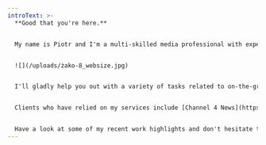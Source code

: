 ```yaml
---
introText: >-
  **Good that you're here.** 


  My name is Piotr and I'm a multi-skilled media professional with experience in video, audio and print journalism, and documentary production.


  ![](/uploads/żako-8_websize.jpg)


  I'll gladly help you out with a variety of tasks related to on-the-ground reporting and media production in Poland, Germany and beyond.


  Clients who have relied on my services include [Channel 4 News](https://www.youtube.com/watch?v=UyiyQUq7jlM), [NPR](https://www.npr.org/2023/10/02/1201688645/poland-belarus-migrants-border-wall-polish-election), [The New York Times](https://www.nytimes.com/2025/04/02/opinion/poland-democracy-us.html), [The Washington Post](https://www.washingtonpost.com/world/2022/04/13/poland-refugees-wall-belarus/) and many others. 


  Have a look at some of my recent work highlights and don't hesitate to get in touch if I can support your assignment.
---
```

